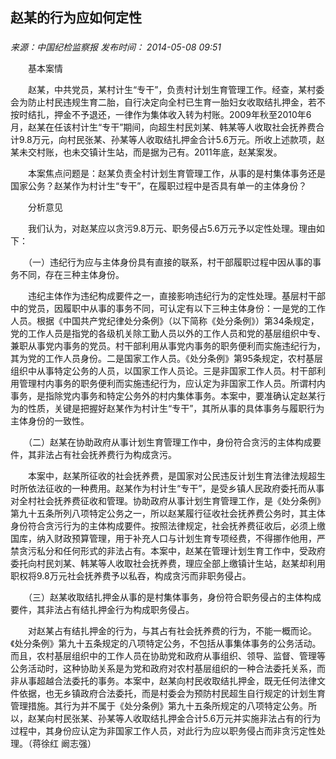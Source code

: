 ## 赵某的行为应如何定性

### 

_来源：中国纪检监察报_ _发布时间： 2014-05-08 09:51_

　　基本案情

　　赵某，中共党员，某村计生“专干”，负责村计划生育管理工作。经查，某村委会为防止村民违规生育二胎，自行决定向全村已生育一胎妇女收取结扎押金，若不按时结扎，押金不予退还，一律作为集体收入转为村账。2009年秋至2010年6月，赵某在任该村计生“专干”期间，向超生村民刘某、韩某等人收取社会抚养费合计9.8万元，向村民张某、孙某等人收取结扎押金合计5.6万元。所收上述款项，赵某未交村账，也未交镇计生站，而是据为己有。2011年底，赵某案发。

　　本案焦点问题是：赵某负责全村计划生育管理工作，从事的是村集体事务还是国家公务？赵某作为村计生“专干”，在履职过程中是否具有单一的主体身份？

　　分析意见

　　我们认为，对赵某应以贪污9.8万元、职务侵占5.6万元予以定性处理。理由如下：

　　（一）违纪行为应与主体身份具有直接的联系，村干部履职过程中因从事的事务不同，存在三种主体身份。

　　违纪主体作为违纪构成要件之一，直接影响违纪行为的定性处理。基层村干部中的党员，因履职中从事的事务不同，可认定有以下三种主体身份：一是党的工作人员。根据《中国共产党纪律处分条例》（以下简称《处分条例》）第34条规定，党的工作人员是指党的各级机关除工勤人员以外的工作人员和党的基层组织中专、兼职从事党内事务的党员。村干部利用从事党内事务的职务便利而实施违纪行为，其为党的工作人员身份。二是国家工作人员。《处分条例》第95条规定，农村基层组织中从事特定公务的人员，以国家工作人员论。三是非国家工作人员。村干部利用管理村内事务的职务便利而实施违纪行为，应认定为非国家工作人员。所谓村内事务，是指除党内事务和特定公务外的村内集体事务。本案中，要准确认定赵某行为的性质，关键是把握好赵某作为村计生“专干”，其所从事的具体事务与履职行为主体身份的一致性。

　　（二）赵某在协助政府从事计划生育管理工作中，身份符合贪污的主体构成要件，其非法占有社会抚养费行为构成贪污。

　　本案中，赵某所征收的社会抚养费，是国家对公民违反计划生育法律法规超生时所依法征收的一种费用。赵某作为村计生“专干”，是受乡镇人民政府委托而从事对全村社会抚养费征收和管理。协助政府从事计划生育管理工作，是《处分条例》第九十五条所列八项特定公务之一，所以赵某履行征收社会抚养费公务时，其主体身份符合贪污行为的主体构成要件。按照法律规定，社会抚养费征收后，必须上缴国库，纳入财政预算管理，用于补充人口与计划生育专项经费，不得挪作他用，严禁贪污私分和任何形式的非法占有。本案中，赵某在管理计划生育工作中，受政府委托向村民刘某、韩某等人收取社会抚养费，理应全部上缴镇计生站，赵某却利用职权将9.8万元社会抚养费予以私吞，构成贪污而非职务侵占。

　　（三）赵某收取结扎押金从事的是村集体事务，身份符合职务侵占的主体构成要件，其非法占有结扎押金行为构成职务侵占。

　　对赵某占有结扎押金的行为，与其占有社会抚养费的行为，不能一概而论。《处分条例》第九十五条规定的八项特定公务，不包括从事集体事务的公务活动。而且，农村基层组织中的工作人员在协助党和政府从事组织、领导、监督、管理等公务活动时，这种协助关系是为党和政府对农村基层组织的一种合法委托关系，而非从事超越合法委托的事务。本案中，赵某向村民收取结扎押金，既无任何法律文件依据，也无乡镇政府合法委托，而是村委会为预防村民超生自行规定的计划生育管理措施。其行为并不属于《处分条例》第九十五条所规定的八项特定公务。所以，赵某向村民张某、孙某等人收取结扎押金合计5.6万元并实施非法占有的行为过程中，其身份应认定为非国家工作人员，对此行为应以职务侵占而非贪污定性处理。（蒋徐红 阚志强）